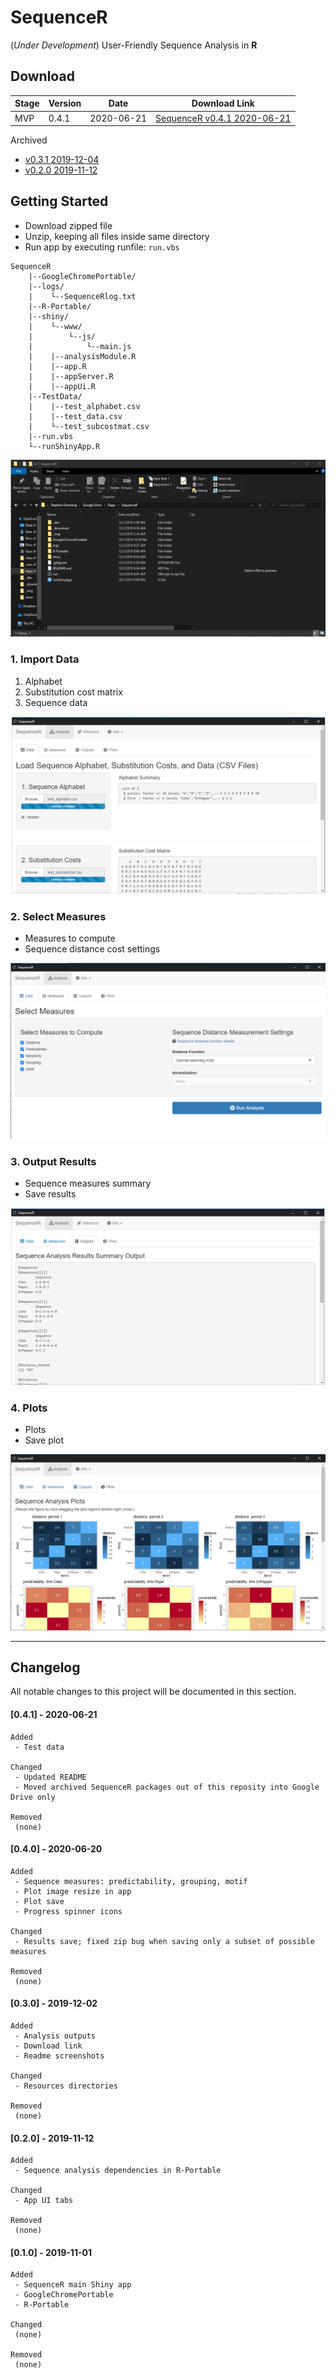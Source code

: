 **SequenceR**  
==============

(*Under Development*) User-Friendly Sequence Analysis in **R**

## Download

| Stage | Version | Date | Download Link |
| ----------- | ----------- | ----------- | ----------- |
| MVP | 0.4.1 | 2020-06-21 | [SequenceR v0.4.1 2020-06-21](https://drive.google.com/file/d/1FUttl4FQU_MxWfBPJFvKLJR4GXDN5ZoQ/view?usp=sharing, 'SequenceR v0.4.1') |

Archived
 - [v0.3.1 2019-12-04](https://drive.google.com/file/d/1xcJQGmt3eQMiv9LAodLvkmEsbiDc-75w/view?usp=sharing, 'SequenceR v0.3.1')
 - [v0.2.0 2019-11-12](https://drive.google.com/file/d/1FHvMK6yUAgqSjJkYDJlBiXKpNrMti1QF/view?usp=sharing, 'SequenceR v0.2.0')


## Getting Started

- Download zipped file
- Unzip, keeping all files inside same directory
- Run app by executing runfile: `run.vbs`

```
SequenceR
    |--GoogleChromePortable/
    |--logs/
    |    └--SequenceRlog.txt
    |--R-Portable/
    |--shiny/
    |    └--www/
    |        └--js/
    |            └--main.js
    |    |--analysisModule.R
    |    |--app.R
    |    |--appServer.R
    |    |--appUi.R
    |--TestData/
    |    |--test_alphabet.csv
    |    |--test_data.csv
    |    └--test_subcostmat.csv
    |--run.vbs
    └--runShinyApp.R
```

[![](/_img/tutorial_screenvid_analysis.gif "SequenceR")](#getting-started)

### 1. Import Data

1. Alphabet
2. Substitution cost matrix
3. Sequence data

[![](/_img/readme_analysis_data_import.png "Import data files")](#1-import-data)

### 2. Select Measures

- Measures to compute
- Sequence distance cost settings

[![](/_img/readme_analysis_measures.png "Measures")](#2-select-measures)

### 3. Output Results

- Sequence measures summary
- Save results

[![](/_img/readme_analysis_outputs.png "Outputs")](#3-output-results)

### 4. Plots

- Plots
- Save plot

[![](/_img/readme_analysis_plots.png "Plots")](#4-plots)



<hr>

## Changelog

All notable changes to this project will be documented in this section.


#### [0.4.1] - 2020-06-21
```
Added
 - Test data

Changed
 - Updated README
 - Moved archived SequenceR packages out of this reposity into Google Drive only

Removed
 (none)
```

#### [0.4.0] - 2020-06-20
```
Added
 - Sequence measures: predictability, grouping, motif
 - Plot image resize in app
 - Plot save
 - Progress spinner icons

Changed
 - Results save; fixed zip bug when saving only a subset of possible measures

Removed
 (none)
```


#### [0.3.0] - 2019-12-02
```
Added
 - Analysis outputs
 - Download link
 - Readme screenshots

Changed
 - Resources directories

Removed
 (none)
```


#### [0.2.0] - 2019-11-12
```
Added
 - Sequence analysis dependencies in R-Portable

Changed
 - App UI tabs

Removed
 (none)
```


#### [0.1.0] - 2019-11-01
```
Added
 - SequenceR main Shiny app
 - GoogleChromePortable
 - R-Portable

Changed
 (none)

Removed
 (none)
```

